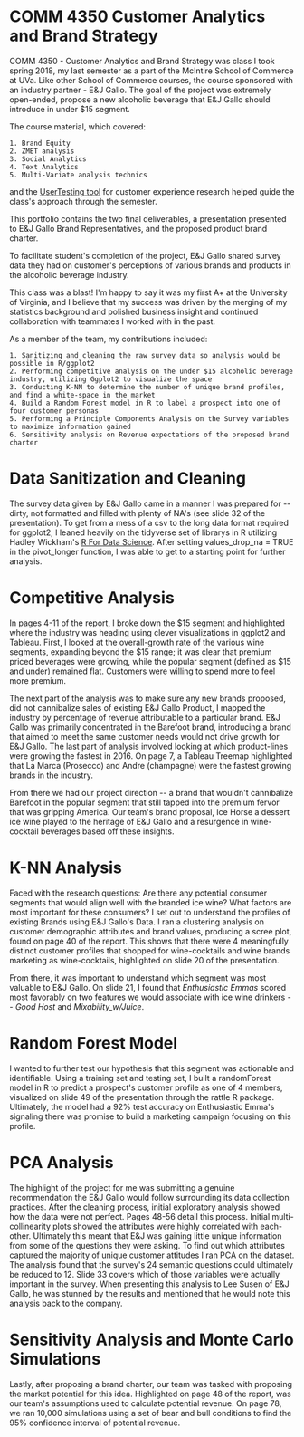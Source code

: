 # COMM 4350 Customer Analytics and Brand Strategy

COMM 4350 - Customer Analytics and Brand Strategy was class I took spring 2018, my last semester as a part of the McIntire School of Commerce at UVa. Like other School of Commerce courses, the course sponsored with an industry partner - E&J Gallo. The goal of the project was extremely open-ended, propose a new alcoholic beverage that E&J Gallo should introduce in under $15 segment.

The course material, which covered:
    
    1. Brand Equity
    2. ZMET analysis
    3. Social Analytics
    4. Text Analytics
    5. Multi-Variate analysis technics

and the [UserTesting tool](https://www.usertesting.com/) for customer experience research helped guide the class's approach through the semester. 

This portfolio contains the two final deliverables, a presentation presented to E&J Gallo Brand Representatives, and the proposed product brand charter. 

To facilitate student's completion of the project, E&J Gallo shared survey data they had on customer's perceptions of various brands and products in the alcoholic beverage industry.

This class was a blast! I'm happy to say it was my first A+ at the University of Virginia, and I believe that my success was driven by the merging of my statistics background and polished business insight and continued collaboration with teammates I worked with in the past.

As a member of the team, my contributions included:

    1. Sanitizing and cleaning the raw survey data so analysis would be possible in R/ggplot2 
    2. Performing competitive analysis on the under $15 alcoholic beverage industry, utilizing Ggplot2 to visualize the space
    3. Conducting K-NN to determine the number of unique brand profiles, and find a white-space in the market
    4. Build a Random Forest model in R to label a prospect into one of four customer personas
    5. Performing a Principle Components Analysis on the Survey variables to maximize information gained
    6. Sensitivity analysis on Revenue expectations of the proposed brand charter
    
# Data Sanitization and Cleaning

The survey data given by E&J Gallo came in a manner I was prepared for -- dirty, not formatted and filled with plenty of NA's (see slide 32 of the presentation). To get from a mess of a csv to the long data format required for ggplot2, I leaned heavily on the tidyverse set of librarys in R utilizing Hadley Wickham's [R For Data Science](https://r4ds.had.co.nz/). After setting values_drop_na = TRUE in the pivot_longer function, I was able to get to a starting point for further analysis. 

# Competitive Analysis

In pages 4-11 of the report, I broke down the $15 segment and highlighted where the industry was heading using clever visualizations in ggplot2 and Tableau. First, I looked at the overall-growth rate of the various wine segments, expanding beyond the $15 range; it was clear that premium priced beverages were growing, while the popular segment (defined as $15 and under) remained flat. Customers were willing to spend more to feel more premium. 

The next part of the analysis was to make sure any new brands proposed, did not cannibalize sales of existing E&J Gallo Product, I mapped the industry by percentage of revenue attributable to a particular brand. E&J Gallo was primarily concentrated in the Barefoot brand, introducing a brand that aimed to meet the same customer needs would not drive growth for E&J Gallo. The last part of analysis involved looking at which product-lines were growing the fastest in 2016. On page 7, a Tableau Treemap highlighted that La Marca (Prosecco) and Andre (champagne) were the fastest growing brands in the industry.

From there we had our project direction -- a brand that wouldn't cannibalize Barefoot in the popular segment that still tapped into the premium fervor that was gripping America. Our team's brand proposal, Ice Horse a dessert ice wine played to the heritage of E&J Gallo and a resurgence in wine-cocktail beverages based off these insights.


# K-NN Analysis

Faced with the research questions: Are there any potential consumer segments that would align well with the branded ice wine? What factors are most important for these consumers? I set out to understand the profiles of existing Brands using E&J Gallo's Data. I ran a clustering analysis on customer demographic attributes and brand values, producing a scree plot, found on page 40 of the report. This shows that there were 4 meaningfully distinct customer profiles that shopped for wine-cocktails and wine brands marketing as wine-cocktails, highlighted on slide 20 of the presentation. 

From there, it was important to understand which segment was most valuable to E&J Gallo. On slide 21, I found that _Enthusiastic Emmas_ scored most favorably on two features we would associate with ice wine drinkers -- _Good Host_ and _Mixability_w/Juice_. 

# Random Forest Model

I wanted to further test our hypothesis that this segment was actionable and identifiable. Using a training set and testing set, I built a randomForest model in R to predict a prospect's customer profile as one of 4 members, visualized on slide 49 of the presentation through the rattle R package. Ultimately, the model had a 92% test accuracy on Enthusiastic Emma's signaling there was promise to build a marketing campaign focusing on this profile. 

# PCA Analysis

The highlight of the project for me was submitting a genuine recommendation the E&J Gallo would follow surrounding its data collection practices. After the cleaning process, initial exploratory analysis showed how the data were not perfect. Pages 48-56 detail this process. Initial multi-collinearity plots showed the attributes were highly correlated with each-other. Ultimately this meant that E&J was gaining little unique information from some of the questions they were asking. To find out which attributes captured the majority of unique customer attitudes I ran PCA on the dataset. The analysis found that the survey's 24 semantic questions could ultimately be reduced to 12.  Slide 33 covers which of those variables were actually important in the survey. When presenting this analysis to Lee Susen of E&J Gallo, he was stunned by the results and mentioned that he would note this analysis back to the company.

# Sensitivity Analysis and Monte Carlo Simulations

Lastly, after proposing a brand charter, our team was tasked with proposing the market potential for this idea. Highlighted on page 48 of the report, was our team's assumptions used to calculate potential revenue. On page 78, we ran 10,000 simulations using a set of bear and bull conditions to find the 95% confidence interval of potential revenue.
